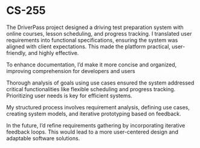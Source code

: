 # CS-255

The DriverPass project designed a driving test preparation system with online courses, lesson scheduling, and progress tracking. I translated user requirements into functional specifications, ensuring the system was aligned with client expectations. This made the platform practical, user-friendly, and highly effective.

To enhance documentation, I’d make it more concise and organized, improving comprehension for developers and users

Thorough analysis of goals using use cases ensured the system addressed critical functionalities like flexible scheduling and progress tracking. Prioritizing user needs is key for efficient systems.

My structured process involves requirement analysis, defining use cases, creating system models, and iterative prototyping based on feedback.

In the future, I’d refine requirements gathering by incorporating iterative feedback loops. This would lead to a more user-centered design and adaptable software solutions.
